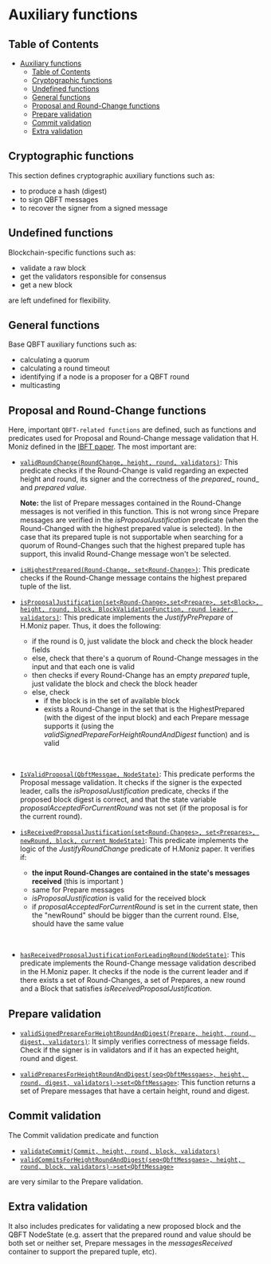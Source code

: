 # Auxiliary functions

## Table of Contents
- [Auxiliary functions](#auxiliary-functions)
  - [Table of Contents](#table-of-contents)
  - [Cryptographic functions](#cryptographic-functions)
  - [Undefined functions](#undefined-functions)
  - [General functions](#general-functions)
  - [Proposal and Round-Change functions](#proposal-and-round-change-functions)
  - [Prepare validation](#prepare-validation)
  - [Commit validation](#commit-validation)
  - [Extra validation](#extra-validation)


## Cryptographic functions

This section defines cryptographic auxiliary functions such as:
- to produce a hash (digest)
- to sign QBFT messages
- to recover the signer from a signed message

## Undefined functions

Blockchain-specific functions such as:
- validate a raw block
- get the validators responsible for consensus
- get a new block

are left undefined for flexibility.

## General functions

Base QBFT auxiliary functions such as:
- calculating a quorum
- calculating a round timeout
- identifying if a node is a proposer for a QBFT round
- multicasting

## Proposal and Round-Change functions

Here, important `QBFT-related functions` are defined, such as functions and predicates used for Proposal and Round-Change message validation that H. Moniz defined in the [IBFT paper](https://arxiv.org/pdf/2002.03613.pdf). The most important are:

- [`validRoundChange(RoundChange, height, round, validators)`](https://github.com/Consensys/qbft-formal-spec-and-verification/blob/clarify_specification_behaviour/dafny/spec/L1/node_auxiliary_functions.dfy#L509): This predicate checks if the Round-Change is valid regarding an expected height and round, its signer and the correctness of the _prepared__ round_ and _prepared value_.

    **Note:** the list of Prepare messages contained in the Round-Change messages is not verified in this function. This is not wrong since Prepare messages are verified in the _isProposalJustification_ predicate (when the Round-Changed with the highest prepared value is selected). In the case that its prepared tuple is not supportable when searching for a quorum of Round-Changes such that the highest prepared tuple has support, this invalid Round-Change message won't be selected.

- [`isHighestPrepared(Round-Change, set<Round-Change>)`](https://github.com/Consensys/qbft-formal-spec-and-verification/blob/clarify_specification_behaviour/dafny/spec/L1/node_auxiliary_functions.dfy#L537): This predicate checks if the Round-Change message contains the highest prepared tuple of the list.

- [`isProposalJustification(set<Round-Change>,set<Prepare>, set<Block>, height, round, block, BlockValidationFunction, round leader, validators)`](https://github.com/Consensys/qbft-formal-spec-and-verification/blob/clarify_specification_behaviour/dafny/spec/L1/node_auxiliary_functions.dfy#L558): This predicate implements the _JustifyPrePrepare_ of H.Moniz paper. Thus, it does the following:
    - if the round is 0, just validate the block and check the block header fields
    - else, check that there's a quorum of Round-Change messages in the input and that each one is valid
    - then checks if every Round-Change has an empty _prepared_ tuple, just validate the block and check the block header
    -  else, check
        - if the block is in the set of available block
        - exists a Round-Change in the set that is the HighestPrepared (with the digest of the input block) and each Prepare message supports it (using the _validSignedPrepareForHeightRoundAndDigest_ function) and is valid

<br />

- [`IsValidProposal(QbftMessgae, NodeState)`](https://github.com/Consensys/qbft-formal-spec-and-verification/blob/clarify_specification_behaviour/dafny/spec/L1/node_auxiliary_functions.dfy#L615): This predicate performs the Proposal message validation. It checks if the signer is the expected leader, calls the _isProposalJustification_ predicate, checks if the proposed block digest is correct, and that the state variable _proposalAcceptedForCurrentRound_ was not set (if the proposal is for the current round).

- [`isReceivedProposalJustification(set<Round-Changes>, set<Prepares>, newRound, block, current NodeState)`](https://github.com/Consensys/qbft-formal-spec-and-verification/blob/clarify_specification_behaviour/dafny/spec/L1/node_auxiliary_functions.dfy#L654): This predicate implements the logic of the _JustifyRoundChange_ predicate of H.Moniz paper. It verifies if:
    - **the input Round-Changes are contained in the state's messages received** (this is important )
    - same for Prepare messages
    - _isProposalJustification_ is valid for the received block
    - if _proposalAcceptedForCurrentRound_ is set in the current state, then the "newRound" should be bigger than the current round. Else, should have the same value


<br />

- [`hasReceivedProposalJustificationForLeadingRound(NodeState)`](https://github.com/Consensys/qbft-formal-spec-and-verification/blob/clarify_specification_behaviour/dafny/spec/L1/node_auxiliary_functions.dfy#L692): This predicate implements the Round-Change message validation described in the H.Moniz paper. It checks if the node is the current leader and if there exists a set of Round-Changes, a set of Prepares, a new round and a Block that satisfies _isReceivedProposalJustification_.


## Prepare validation

- [`validSignedPrepareForHeightRoundAndDigest(Prepare, height, round, digest, validators)`](https://github.com/Consensys/qbft-formal-spec-and-verification/blob/clarify_specification_behaviour/dafny/spec/L1/node_auxiliary_functions.dfy#L769): It simply verifies correctness of message fields. Check if the signer is in validators and if it has an expected height, round and digest.

- [`validPreparesForHeightRoundAndDigest(seq<QbftMessgaes>, height, round, digest, validators)->set<QbftMessage>`](https://github.com/Consensys/qbft-formal-spec-and-verification/blob/clarify_specification_behaviour/dafny/spec/L1/node_auxiliary_functions.dfy#L790): This function returns a set of Prepare messages that have a certain height, round and digest.

## Commit validation

The Commit validation predicate and function
- [`validateCommit(Commit, height, round, block, validators)`](https://github.com/Consensys/qbft-formal-spec-and-verification/blob/clarify_specification_behaviour/dafny/spec/L1/node_auxiliary_functions.dfy#L822)
- [`validCommitsForHeightRoundAndDigest(seq<QbftMessgaes>, height, round, block, validators)->set<QbftMessage>`](https://github.com/Consensys/qbft-formal-spec-and-verification/blob/clarify_specification_behaviour/dafny/spec/L1/node_auxiliary_functions.dfy#L839)

are very similar to the Prepare validation.


## Extra validation

It also includes predicates for validating a new proposed block and the QBFT NodeState (e.g. assert that the prepared round and value should be both set or neither set, Prepare messages in the _messagesReceived_ container to support the prepared tuple, etc).
